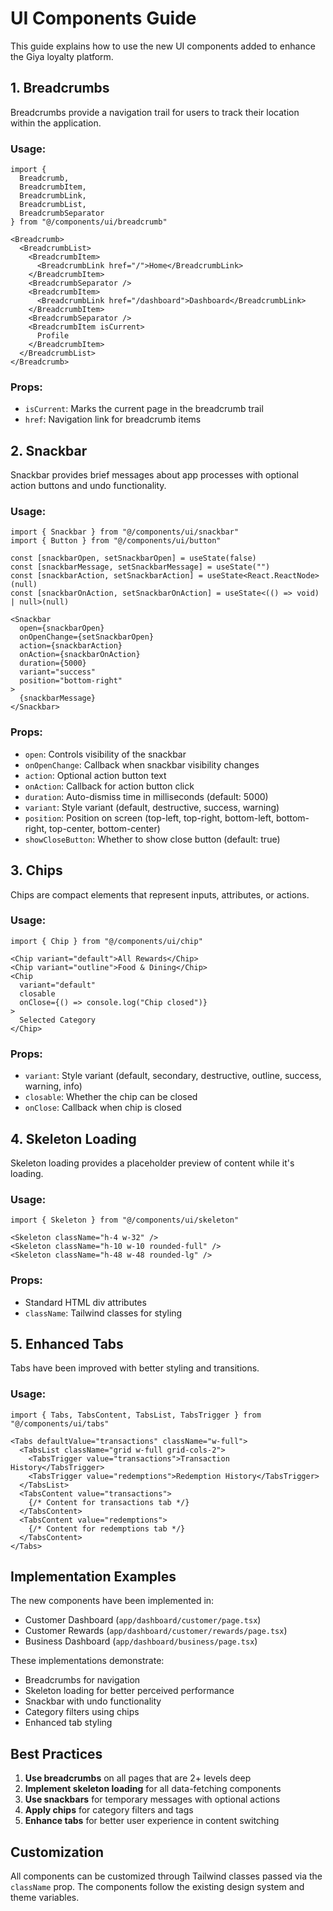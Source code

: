 # UI Components Guide

This guide explains how to use the new UI components added to enhance the Giya loyalty platform.

## 1. Breadcrumbs

Breadcrumbs provide a navigation trail for users to track their location within the application.

### Usage:

```tsx
import { 
  Breadcrumb, 
  BreadcrumbItem, 
  BreadcrumbLink, 
  BreadcrumbList, 
  BreadcrumbSeparator 
} from "@/components/ui/breadcrumb"

<Breadcrumb>
  <BreadcrumbList>
    <BreadcrumbItem>
      <BreadcrumbLink href="/">Home</BreadcrumbLink>
    </BreadcrumbItem>
    <BreadcrumbSeparator />
    <BreadcrumbItem>
      <BreadcrumbLink href="/dashboard">Dashboard</BreadcrumbLink>
    </BreadcrumbItem>
    <BreadcrumbSeparator />
    <BreadcrumbItem isCurrent>
      Profile
    </BreadcrumbItem>
  </BreadcrumbList>
</Breadcrumb>
```

### Props:
- `isCurrent`: Marks the current page in the breadcrumb trail
- `href`: Navigation link for breadcrumb items

## 2. Snackbar

Snackbar provides brief messages about app processes with optional action buttons and undo functionality.

### Usage:

```tsx
import { Snackbar } from "@/components/ui/snackbar"
import { Button } from "@/components/ui/button"

const [snackbarOpen, setSnackbarOpen] = useState(false)
const [snackbarMessage, setSnackbarMessage] = useState("")
const [snackbarAction, setSnackbarAction] = useState<React.ReactNode>(null)
const [snackbarOnAction, setSnackbarOnAction] = useState<(() => void) | null>(null)

<Snackbar
  open={snackbarOpen}
  onOpenChange={setSnackbarOpen}
  action={snackbarAction}
  onAction={snackbarOnAction}
  duration={5000}
  variant="success"
  position="bottom-right"
>
  {snackbarMessage}
</Snackbar>
```

### Props:
- `open`: Controls visibility of the snackbar
- `onOpenChange`: Callback when snackbar visibility changes
- `action`: Optional action button text
- `onAction`: Callback for action button click
- `duration`: Auto-dismiss time in milliseconds (default: 5000)
- `variant`: Style variant (default, destructive, success, warning)
- `position`: Position on screen (top-left, top-right, bottom-left, bottom-right, top-center, bottom-center)
- `showCloseButton`: Whether to show close button (default: true)

## 3. Chips

Chips are compact elements that represent inputs, attributes, or actions.

### Usage:

```tsx
import { Chip } from "@/components/ui/chip"

<Chip variant="default">All Rewards</Chip>
<Chip variant="outline">Food & Dining</Chip>
<Chip 
  variant="default" 
  closable 
  onClose={() => console.log("Chip closed")}
>
  Selected Category
</Chip>
```

### Props:
- `variant`: Style variant (default, secondary, destructive, outline, success, warning, info)
- `closable`: Whether the chip can be closed
- `onClose`: Callback when chip is closed

## 4. Skeleton Loading

Skeleton loading provides a placeholder preview of content while it's loading.

### Usage:

```tsx
import { Skeleton } from "@/components/ui/skeleton"

<Skeleton className="h-4 w-32" />
<Skeleton className="h-10 w-10 rounded-full" />
<Skeleton className="h-48 w-48 rounded-lg" />
```

### Props:
- Standard HTML div attributes
- `className`: Tailwind classes for styling

## 5. Enhanced Tabs

Tabs have been improved with better styling and transitions.

### Usage:

```tsx
import { Tabs, TabsContent, TabsList, TabsTrigger } from "@/components/ui/tabs"

<Tabs defaultValue="transactions" className="w-full">
  <TabsList className="grid w-full grid-cols-2">
    <TabsTrigger value="transactions">Transaction History</TabsTrigger>
    <TabsTrigger value="redemptions">Redemption History</TabsTrigger>
  </TabsList>
  <TabsContent value="transactions">
    {/* Content for transactions tab */}
  </TabsContent>
  <TabsContent value="redemptions">
    {/* Content for redemptions tab */}
  </TabsContent>
</Tabs>
```

## Implementation Examples

The new components have been implemented in:
- Customer Dashboard (`app/dashboard/customer/page.tsx`)
- Customer Rewards (`app/dashboard/customer/rewards/page.tsx`)
- Business Dashboard (`app/dashboard/business/page.tsx`)

These implementations demonstrate:
- Breadcrumbs for navigation
- Skeleton loading for better perceived performance
- Snackbar with undo functionality
- Category filters using chips
- Enhanced tab styling

## Best Practices

1. **Use breadcrumbs** on all pages that are 2+ levels deep
2. **Implement skeleton loading** for all data-fetching components
3. **Use snackbars** for temporary messages with optional actions
4. **Apply chips** for category filters and tags
5. **Enhance tabs** for better user experience in content switching

## Customization

All components can be customized through Tailwind classes passed via the `className` prop. The components follow the existing design system and theme variables.